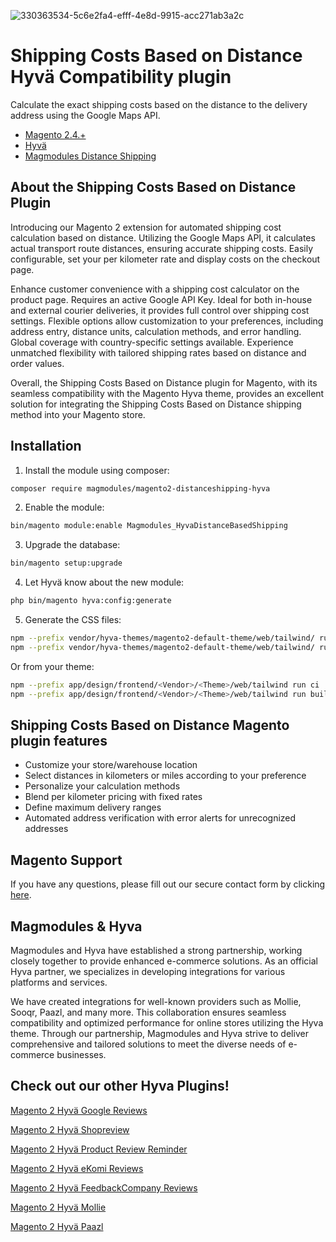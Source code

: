 
![330363534-5c6e2fa4-efff-4e8d-9915-acc271ab3a2c](https://github.com/magmodules/magento2-distance-based-shipping-hyva/assets/24823946/1c443125-7ba2-4cc0-9bd5-23044402a0dd)



# Shipping Costs Based on Distance Hyvä Compatibility plugin


Calculate the exact shipping costs based on the distance to the delivery address using the Google Maps API.

- [Magento 2.4.+](https://github.com/magento/magento2)
- [Hyvä](https://github.com/hyva-themes)
- [Magmodules Distance Shipping](https://www.magmodules.eu/magento2-shipping-costs-based-on-distance.html)    



## About the Shipping Costs Based on Distance Plugin

Introducing our Magento 2 extension for automated shipping cost calculation based on distance. Utilizing the Google Maps API, it calculates actual transport route distances, ensuring accurate shipping costs. Easily configurable, set your per kilometer rate and display costs on the checkout page. 

Enhance customer convenience with a shipping cost calculator on the product page. Requires an active Google API Key. Ideal for both in-house and external courier deliveries, it provides full control over shipping cost settings. Flexible options allow customization to your preferences, including address entry, distance units, calculation methods, and error handling. Global coverage with country-specific settings available. Experience unmatched flexibility with tailored shipping rates based on distance and order values.

Overall, the Shipping Costs Based on Distance plugin for Magento, with its seamless compatibility with the Magento Hyva theme, provides an excellent solution for integrating the Shipping Costs Based on Distance shipping method into your Magento store. 
## Installation

1. Install the module using composer: 

```bash
composer require magmodules/magento2-distanceshipping-hyva
```

2. Enable the module:

```bash
bin/magento module:enable Magmodules_HyvaDistanceBasedShipping
```

3. Upgrade the database:

```bash
bin/magento setup:upgrade
```

4. Let Hyvä know about the new module:

```bash
php bin/magento hyva:config:generate
```

5. Generate the CSS files:

```bash
npm --prefix vendor/hyva-themes/magento2-default-theme/web/tailwind/ run ci
npm --prefix vendor/hyva-themes/magento2-default-theme/web/tailwind/ run build-prod
```

Or from your theme:

```bash
npm --prefix app/design/frontend/<Vendor>/<Theme>/web/tailwind run ci
npm --prefix app/design/frontend/<Vendor>/<Theme>/web/tailwind run build-prod
```

## Shipping Costs Based on Distance Magento plugin features

- Customize your store/warehouse location
- Select distances in kilometers or miles according to your preference
- Personalize your calculation methods
- Blend per kilometer pricing with fixed rates
- Define maximum delivery ranges
- Automated address verification with error alerts for unrecognized addresses
  
## Magento Support

If you have any questions, please fill out our secure contact form by clicking [here](https://www.magmodules.eu/support-form.html).

## Magmodules & Hyva

Magmodules and Hyva have established a strong partnership, working closely together to provide enhanced e-commerce solutions. As an official Hyva partner, we specializes in developing integrations for various platforms and services. 

We have created integrations for well-known providers such as Mollie, Sooqr, Paazl, and many more. This collaboration ensures seamless compatibility and optimized performance for online stores utilizing the Hyva theme. Through our partnership, Magmodules and Hyva strive to deliver comprehensive and tailored solutions to meet the diverse needs of e-commerce businesses.



## Check out our other Hyva Plugins!

[Magento 2 Hyvä Google Reviews](https://github.com/magmodules/magento2-googlereviews-hyva) 

[Magento 2 Hyvä Shopreview](https://github.com/magmodules/magento2-shopreview-hyva) 
 
[Magento 2 Hyvä Product Review Reminder](https://github.com/magmodules/magento2-reviewreminder-hyva) 

[Magento 2 Hyvä eKomi Reviews](https://github.com/magmodules/magento2-ekomi-hyva) 

[Magento 2 Hyvä FeedbackCompany Reviews](https://github.com/magmodules/magento2-feedbackcompany-hyva) 

[Magento 2 Hyvä Mollie](https://github.com/mollie/magento2-hyva-checkout) 

[Magento 2 Hyvä Paazl](https://github.com/Paazl/magento2-hyva-react-checkout) 
